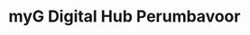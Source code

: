 ---
title: "myG Digital Hub Perumbavoor"
url: /perumbavoor/myg-digital-hub-perumbavoor/
shop: Elektronik
---